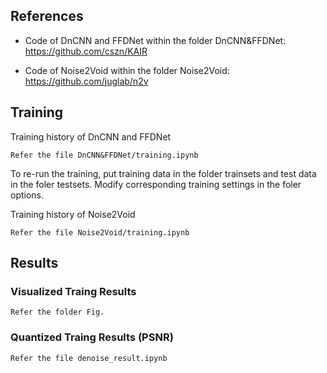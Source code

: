 ## References

- Code of DnCNN and FFDNet within the folder DnCNN&FFDNet: https://github.com/cszn/KAIR

- Code of Noise2Void within the folder Noise2Void: https://github.com/juglab/n2v

  

## Training

Training history of DnCNN and FFDNet

```
Refer the file DnCNN&FFDNet/training.ipynb
```

To re-run the training, put training data in the folder trainsets and test data in the foler testsets. Modify corresponding training settings in the foler options.

Training history of Noise2Void

```
Refer the file Noise2Void/training.ipynb
```

## Results

### Visualized Traing Results
```
Refer the folder Fig.
```
### Quantized Traing Results (PSNR)

```
Refer the file denoise_result.ipynb
```

### 
